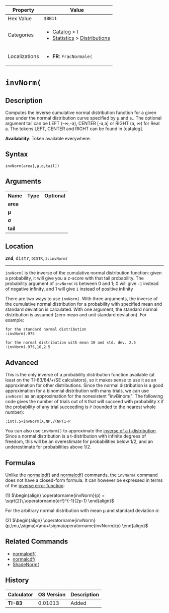 | Property      | Value |
|---------------|-------|
| Hex Value     | `$BB11`|
| Categories    | <ul><li>[Catalog](<../categories/Catalog.md>) > [I](<../categories/Catalog.md#I>)</li><li>[Statistics](<../categories/Statistics.md>) > [Distributions](<../categories/Statistics.md#Distributions>)</li></ul> |
| Localizations | <ul><li><b>FR</b>: `FracNormale(`</li></ul> |

# `invNorm(`

## Description
Computes the inverse cumulative normal distribution function for a given area under the normal distribution curve specified by μ and s.. The optional argument tail can be LEFT (-∞,-a), CENTER [-a,a] or RIGHT (a, ∞) for Real a.
The tokens LEFT, CENTER and RIGHT can be found in [catalog].


<b>Availability</b>: Token available everywhere.

## Syntax
`invNorm(area[,µ,σ,tail])`

## Arguments
<table>
<tr><th>Name</th><th>Type</th><th>Optional</th></tr>

<tr><td><b>area</b></td><td></td><td></td></tr>

<tr><td><b>µ</b></td><td></td><td></td></tr>

<tr><td><b>σ</b></td><td></td><td></td></tr>

<tr><td><b>tail</b></td><td></td><td></td></tr>

</table>

## Location
<tt><kbd><b>2nd</b></kbd></tt>, <kbd>distr</kbd>, `DISTR`, `3:invNorm(`
<hr>

`invNorm(` is the inverse of the cumulative normal distribution function: given a probability, it will give you a z-score with that tail probability. The probability argument of `invNorm(` is between 0 and 1; 0 will give `-1` instead of negative infinity, and 1 will give `1` instead of positive infinity

There are two ways to use `invNorm(`. With three arguments, the inverse of the cumulative normal distribution for a probability with specified mean and standard deviation is calculated. With one argument, the standard normal distribution is assumed (zero mean and unit standard deviation). For example:

```ti-basic
for the standard normal distribution
:invNorm(.975

for the normal distribution with mean 10 and std. dev. 2.5
:invNorm(.975,10,2.5
```

## Advanced

This is the only inverse of a probability distribution function available (at least on the TI-83/84/+/SE calculators), so it makes sense to use it as an approximation for other distributions. Since the normal distribution is a good approximation for a binomial distribution with many trials, we can use `invNorm(` as an approximation for the nonexistent "invBinom(". The following code gives the number of trials out of `N` that will succeed with probability `X` if the probability of any trial succeeding is `P` (rounded to the nearest whole number):

```ti-basic
:int(.5+invNorm(X,NP,√(NP(1-P
```

You can also use `invNorm()` to approximate the [inverse of a t-distribution](/invt). Since a normal distribution is a t-distribution with infinite degrees of freedom, this will be an overestimate for probabilities below 1/2, and an underestimate for probabilities above 1/2.

## Formulas

Unlike the [normalpdf(](/normalpdf) and [normalcdf(](/normalcdf) commands, the `invNorm(` command does not have a closed-form formula. It can however be expressed in terms of the [inverse error function](http://en.wikipedia.org/wiki/Error_function):

(1) $`\begin{align} \operatorname{invNorm}(p) = \sqrt{2}\,\operatorname{erf}^{-1}(2p-1) \end{align}`$ 

For the arbitrary normal distribution with mean μ and standard deviation σ:

(2) $`\begin{align} \operatorname{invNorm}(p,\mu,\sigma)=\mu+\sigma\operatorname{invNorm}(p) \end{align}`$ 

## Related Commands

*   [normalpdf(](/normalpdf)
*   [normalcdf(](/normalcdf)
*   [ShadeNorm(](/shadenorm)

## History
| Calculator | OS Version | Description |
|------------|------------|-------------|
| <b>TI-83</b> | 0.01013 | Added |


